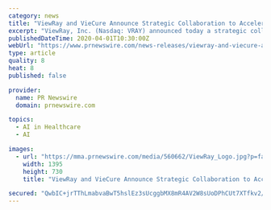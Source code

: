 ```yaml
---
category: news
title: "ViewRay and VieCure Announce Strategic Collaboration to Accelerate Adoption of Personalized Cancer Care"
excerpt: "ViewRay, Inc. (Nasdaq: VRAY) announced today a strategic collaboration with VieCure, an artificial intelligence (AI) informatics company with"
publishedDateTime: 2020-04-01T10:30:00Z
webUrl: "https://www.prnewswire.com/news-releases/viewray-and-viecure-announce-strategic-collaboration-to-accelerate-adoption-of-personalized-cancer-care-301033058.html"
type: article
quality: 8
heat: 8
published: false

provider:
  name: PR Newswire
  domain: prnewswire.com

topics:
  - AI in Healthcare
  - AI

images:
  - url: "https://mma.prnewswire.com/media/560662/ViewRay_Logo.jpg?p=facebook"
    width: 1395
    height: 730
    title: "ViewRay and VieCure Announce Strategic Collaboration to Accelerate Adoption of Personalized Cancer Care"

secured: "QwbIC+jrTThLmabvaBwT5hslEz3sUcggbMX8mR4AV2W8sUoDPhCUt7XTfkv2/JJHaCdpl6bKAxfcC8dg/8t3h8D19eecnwuVAaX+/Cv6wko/y5LgfzQKleUiUlSf1s2ZF13uvgxOWz4oRKmPVcG8PPyUDrTAEzNs9wzk5xEsWAlbv7byJ1Y2TycDTGV4z4j22GtyCF4yf6aYPswbKPegDrqrclXmD4TeAbYpOGj9rKVTxGi7KuwZdiwvDGp1ijH2lNPkls8XPw+8bNBDQs+V6/zFrfPpEwLuBvd6Wmsg5y0A3+Eq/I90OVRwgvlqrwRkMgc7KicJZ6o8gh9EUySybu/Cvo/6bJ25Lw39qP3aB6P4kYBk9uyZxK6Bkxb0vm1GVZAaRGOu/mXapOxE9vg10yqVdSXQfU5PDriGg84GPM5ep/U0KMF2oEoTNrocc8/9eqFtRFYkGsEEYyAq2Qmcsj12K+xPH7I4Xi5iJ7qRFkg=;caRFBZrctLndNXcRE4VxnQ=="
---
```


